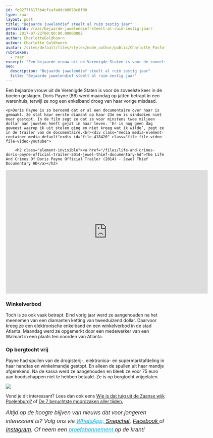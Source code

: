 ```yaml
---
id: fe9277f6175b4cfcafa0dcb8078c8f00
type: raar
layout: post
title: "Bejaarde juwelendief steelt al ruim zestig jaar"
permalink: /raar/bejaarde-juwelendief-steelt-al-ruim-zestig-jaar/
date: 2017-07-22T00:00:00.0000000Z
author: CharlotteGoldhoorn
auteur: Charlotte Goldhoorn
avatar: /sites/default/files/styles/node_author/public/Charlotte_PasfotoDSC01555%20EXTRA.jpg?itok=Uh1_j08g
rubrieken:
  - raar
excerpt: "Een bejaarde vrouw uit de Verenigde Staten is voor de zoveelste keer in de boeien geslagen. Doris Payne (86) werd maandag op jatten betrapt in een warenhuis, terwijl ze nog een enkelband droeg van haar vorige misdaad.  "
seo:
  description: "Bejaarde juwelendief steelt al ruim zestig jaar"
  title: "Bejaarde juwelendief steelt al ruim zestig jaar"
---
```

Een bejaarde vrouw uit de Verenigde Staten is voor de zoveelste keer in de boeien geslagen. Doris Payne (86) werd maandag op jatten betrapt in een warenhuis, terwijl ze nog een enkelband droeg van haar vorige misdaad.  

    <p>Doris Payne is zo beroemd dat er al een documentaire over haar is gemaakt. Ze stal haar eerste diamant op haar 23e en is sindsdien niet meer gestopt. In de film zegt ze dat ze voor minstens twee miljoen dollar aan juwelen heeft gejat in haar leven. ‘Er is nog geen dag geweest waarop ik uit stelen ging en niet kreeg wat ik wilde’, zegt ze in de trailer van de documentaire.<br><div class="media media-element-container media-default"><div id="file-418420" class="file file-video file-video-youtube">

        <h2 class="element-invisible"><a href="/files/life-and-crimes-doris-payne-official-trailer-2014-jewel-thief-documentary-hd">The Life And Crimes Of Doris Payne Official Trailer (2014) - Jewel Thief Documentary HD</a></h2>
    
  
  <div class="content">
    <div class="media-youtube-video file media-element file-default media-youtube-1">
  <iframe class="media-youtube-player" width="640" height="390" title="The Life And Crimes Of Doris Payne Official Trailer (2014) - Jewel Thief Documentary HD" src="https://www.youtube.com/embed/69xEABSq5O4?wmode=opaque&controls=" name="The Life And Crimes Of Doris Payne Official Trailer (2014) - Jewel Thief Documentary HD" frameborder="0" allowfullscreen="">Video van The Life And Crimes Of Doris Payne Official Trailer (2014) - Jewel Thief Documentary HD</iframe>
</div>
  </div>

  
</div>
</div>
<h3>Winkelverbod</h3>
<p>Toch is ze ook vaak betrapt. Eind vorig jaar werd ze aangehouden na het meenemen van een diamanten ketting van tweeduizend dollar. Daarvoor kreeg ze een elektronische enkelband en een winkelverbod in de stad Atlanta. Maandag werd ze opgemerkt door een medewerker van een Walmart in een plaats ten noorden van Atlanta.</p>
<h3>Op borgtocht vrij</h3>
<p>Payne had spullen van de drogisterij-, elektronica- en supermarktafdeling in haar handtas en winkelmandje gestopt. En alleen de spullen uit haar mandje afgerekend. Na de kassa werd ze aangehouden en bleek ze voor 75 euro aan boodschappen niet te hebben betaald. Ze is op borgtocht vrijgelaten.</p>
<div class="kader">
<p><img class="kaderafbeelding" src="/sites/default/files/ff.png"></p>
<p>Vond je dit interessant? Lees dan ook eens <a href="/nieuws/wie-dat-tuig-uit-de-zaanse-wijk-poelenburg">Wie is dat tuig uit de Zaanse wijk Poelenburg?</a> of <a href="/lifestyle/de-7-beruchtste-moordzaken-aller-tijden">De 7 beruchtste moordzaken aller tijden</a><a href="/blog/wat-jongens-over-meisjes-moeten-weten">. </a></p>
<p><em style="box-sizing: inherit; color: rgb(51, 51, 51); font-family: &quot;PT Sans&quot;, sans-serif; font-size: 18px; line-height: 27px;">Altijd op de hoogte blijven van nieuws dat voor jongeren interessant is? Volg ons via </em><em style="box-sizing: inherit; color: rgb(34, 179, 224); transition: color 0.3s ease; font-family: &quot;PT Sans&quot;, sans-serif; font-size: 18px; line-height: 27px;"><a href="/whatsapp" style="box-sizing: inherit; color: rgb(34, 179, 224); transition: color 0.3s ease; font-family: &quot;PT Sans&quot;, sans-serif; font-size: 18px; line-height: 27px;">WhatsApp, </a></em><em style="box-sizing: inherit; color: rgb(51, 51, 51); font-family: &quot;PT Sans&quot;, sans-serif; font-size: 18px; line-height: 27px;"><a href="https://www.snapchat.com/add/sevendaysnl">Snapchat</a>, <a href="https://www.facebook.com/7Daysnl?ref=bookmarks">Facebook </a>of <a href="https://instagram.com/7DAysnl/">Instagram</a>. Of </em><em style="box-sizing: inherit; color: rgb(51, 51, 51); font-family: &quot;PT Sans&quot;, sans-serif; font-size: 18px; line-height: 27px;">neem een </em><a href="https://abonneren.sevendays.nl/abonneren/abonnementen/ae/artikel" style="box-sizing: inherit; color: rgb(34, 179, 224); transition: color 0.3s ease; font-family: &quot;PT Sans&quot;, sans-serif; font-size: 18px; line-height: 27px;"><em style="box-sizing: inherit;">proefabonnement </em></a><em style="box-sizing: inherit; color: rgb(51, 51, 51); font-family: &quot;PT Sans&quot;, sans-serif; font-size: 18px; line-height: 27px;">op de krant!</em></p>
</div>
  
